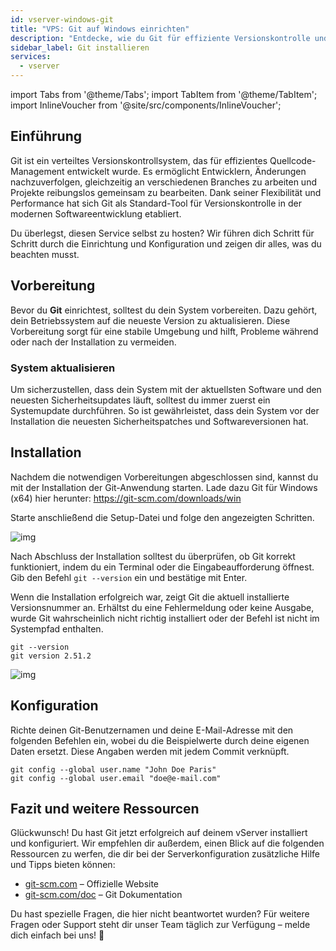 ```yaml
---
id: vserver-windows-git
title: "VPS: Git auf Windows einrichten"
description: "Entdecke, wie du Git für effiziente Versionskontrolle und nahtlose Zusammenarbeit in der Softwareentwicklung einrichtest und konfigurierst → Jetzt mehr erfahren"
sidebar_label: Git installieren
services:
  - vserver
---
```


import Tabs from '@theme/Tabs';
import TabItem from '@theme/TabItem';
import InlineVoucher from '@site/src/components/InlineVoucher';

## Einführung

Git ist ein verteiltes Versionskontrollsystem, das für effizientes Quellcode-Management entwickelt wurde. Es ermöglicht Entwicklern, Änderungen nachzuverfolgen, gleichzeitig an verschiedenen Branches zu arbeiten und Projekte reibungslos gemeinsam zu bearbeiten. Dank seiner Flexibilität und Performance hat sich Git als Standard-Tool für Versionskontrolle in der modernen Softwareentwicklung etabliert.

Du überlegst, diesen Service selbst zu hosten? Wir führen dich Schritt für Schritt durch die Einrichtung und Konfiguration und zeigen dir alles, was du beachten musst.

<InlineVoucher />



## Vorbereitung

Bevor du **Git** einrichtest, solltest du dein System vorbereiten. Dazu gehört, dein Betriebssystem auf die neueste Version zu aktualisieren. Diese Vorbereitung sorgt für eine stabile Umgebung und hilft, Probleme während oder nach der Installation zu vermeiden.


### System aktualisieren
Um sicherzustellen, dass dein System mit der aktuellsten Software und den neuesten Sicherheitsupdates läuft, solltest du immer zuerst ein Systemupdate durchführen. So ist gewährleistet, dass dein System vor der Installation die neuesten Sicherheitspatches und Softwareversionen hat.



## Installation

Nachdem die notwendigen Vorbereitungen abgeschlossen sind, kannst du mit der Installation der Git-Anwendung starten. Lade dazu Git für Windows (x64) hier herunter: https://git-scm.com/downloads/win 

Starte anschließend die Setup-Datei und folge den angezeigten Schritten.

![img](https://screensaver01.zap-hosting.com/index.php/s/Y3Rme8q9LHSk4fg/download)

Nach Abschluss der Installation solltest du überprüfen, ob Git korrekt funktioniert, indem du ein Terminal oder die Eingabeaufforderung öffnest. Gib den Befehl `git --version` ein und bestätige mit Enter.

Wenn die Installation erfolgreich war, zeigt Git die aktuell installierte Versionsnummer an. Erhältst du eine Fehlermeldung oder keine Ausgabe, wurde Git wahrscheinlich nicht richtig installiert oder der Befehl ist nicht im Systempfad enthalten.

```
git --version
git version 2.51.2
```

![img](https://screensaver01.zap-hosting.com/index.php/s/FDDLGnLkStfb7nY/preview)



## Konfiguration

Richte deinen Git-Benutzernamen und deine E-Mail-Adresse mit den folgenden Befehlen ein, wobei du die Beispielwerte durch deine eigenen Daten ersetzt. Diese Angaben werden mit jedem Commit verknüpft.

```
git config --global user.name "John Doe Paris"
git config --global user.email "doe@e-mail.com"
```



## Fazit und weitere Ressourcen

Glückwunsch! Du hast Git jetzt erfolgreich auf deinem vServer installiert und konfiguriert. Wir empfehlen dir außerdem, einen Blick auf die folgenden Ressourcen zu werfen, die dir bei der Serverkonfiguration zusätzliche Hilfe und Tipps bieten können:

- [git-scm.com](https://git-scm.com/) – Offizielle Website
- [git-scm.com/doc](https://git-scm.com/doc) – Git Dokumentation

Du hast spezielle Fragen, die hier nicht beantwortet wurden? Für weitere Fragen oder Support steht dir unser Team täglich zur Verfügung – melde dich einfach bei uns! 🙂



<InlineVoucher />